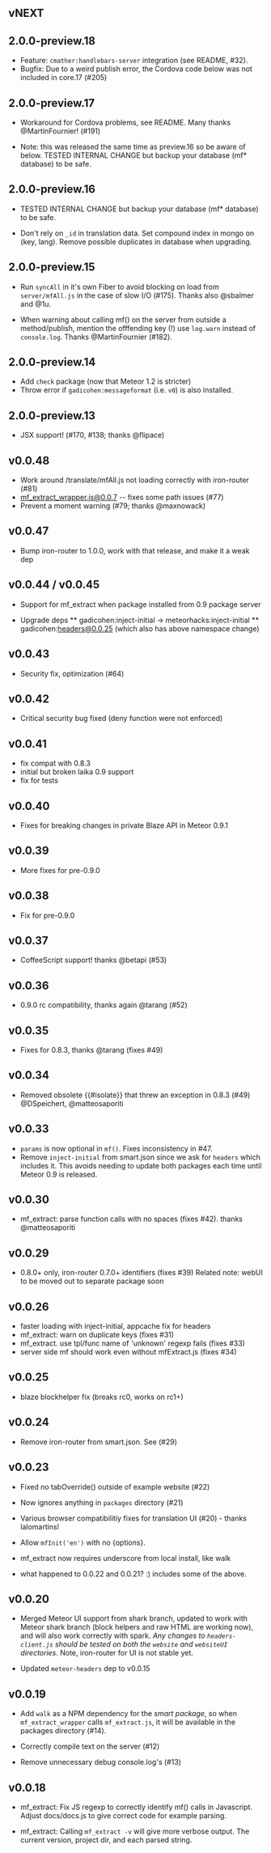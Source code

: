 ## vNEXT

## 2.0.0-preview.18

* Feature: `cmather:handlebars-server` integration (see README, #32).
* Bugfix: Due to a weird publish error, the Cordova code below
  was not included in core.17 (#205)

## 2.0.0-preview.17

* Workaround for Cordova problems, see README.
  Many thanks @MartinFournier! (#191)

* Note: this was released the same time as preview.16 so be aware of below.
  TESTED INTERNAL CHANGE but backup your database (mf* database) to be safe.

## 2.0.0-preview.16

* TESTED INTERNAL CHANGE but backup your database (mf* database) to be safe.

* Don't rely on `_id` in translation data.  Set compound index in mongo
  on (key, lang).  Remove possible duplicates in database when upgrading.

## 2.0.0-preview.15

* Run `syncAll` in it's own Fiber to avoid blocking on load
  from `server/mfAll.js` in the case of slow I/O (#175).
  Thanks also @sbalmer and @1u.

* When warning about calling mf() on the server from outside
  a method/publish, mention the offfending key (!)
  use `log.warn` instead of `console.log`.
  Thanks @MartinFournier (#182).

## 2.0.0-preview.14

* Add `check` package (now that Meteor 1.2 is stricter)
* Throw error if `gadicohen:messageformat` (i.e. `v0`) is also installed.

## 2.0.0-preview.13

* JSX support! (#170, #138; thanks @flipace)

## v0.0.48

* Work around /translate/mfAll.js not loading correctly with iron-router (#81)
* mf_extract_wrapper.js@0.0.7 -- fixes some path issues (#77)
* Prevent a moment warning (#79; thanks @maxnowack)

## v0.0.47

* Bump iron-router to 1.0.0, work with that release, and make it a weak dep

## v0.0.44 / v0.0.45

* Support for mf_extract when package installed from 0.9 package server

* Upgrade deps
** gadicohen:inject-initial -> meteorhacks:inject-initial
** gadicohen:headers@0.0.25 (which also has above namespace change)

## v0.0.43

* Security fix, optimization (#64)

## v0.0.42

* Critical security bug fixed (deny function were not enforced)

## v0.0.41

* fix compat with 0.8.3
* initial but broken laika 0.9 support
* fix for tests

## v0.0.40

* Fixes for breaking changes in private Blaze API in Meteor 0.9.1

## v0.0.39

* More fixes for pre-0.9.0

## v0.0.38

* Fix for pre-0.9.0

## v0.0.37

* CoffeeScript support!  thanks @betapi (#53)

## v0.0.36

* 0.9.0 rc compatibility, thanks again @tarang (#52)

## v0.0.35

* Fixes for 0.8.3, thanks @tarang (fixes #49)

## v0.0.34

* Removed obsolete {{#isolate}} that threw an exception in 0.8.3 (#49)
  @DSpeichert, @matteosaporiti

## v0.0.33

* `params` is now optional in `mf()`.  Fixes inconsistency in #47.
* Remove `inject-initial` from smart.json since we ask for `headers` which includes it.
This avoids needing to update both packages each time until Meteor 0.9 is released.

## v0.0.30

* mf_extract: parse function calls with no spaces (fixes #42).  thanks @matteosaporiti

## v0.0.29

* 0.8.0+ only, iron-router 0.7.0+ identifiers (fixes #39)
Related note: webUI to be moved out to separate package soon

## v0.0.26

* faster loading with inject-initial, appcache fix for headers
* mf_extract: warn on duplicate keys (fixes #31)
* mf_extract. use tpl/func name of 'unknown' regexp fails (fixes #33)
* server side mf should work even without mfExtract.js (fixes #34)

## v0.0.25

* blaze blockhelper fix (breaks rc0, works on rc1+)

## v0.0.24

* Remove iron-router from smart.json.  See (#29)

## v0.0.23

* Fixed no tabOverride() outside of example website (#22)
* Now ignores anything in `packages` directory (#21)
* Various browser compatibilitiy fixes for translation UI (#20) -
thanks lalomartins!
* Allow `mfInit('en')` with no {options}.
* mf_extract now requires underscore from local install, like walk

* what happened to 0.0.22 and 0.0.21? :)  includes some of the above.

## v0.0.20

* Merged Meteor UI support from shark branch, updated to work with
Meteor shark branch (block helpers and raw HTML are working now),
and will also work correctly with spark.  *Any changes to
`headers-client.js` should be tested on both the `website` and
`websiteUI` directories.*  Note, iron-router for UI is not stable
yet.

* Updated `meteor-headers` dep to v0.0.15

## v0.0.19

* Add `walk` as a NPM dependency for the *smart package*, so
when `mf_extract_wrapper` calls `mf_extract.js`, it will be
available in the packages directory (#14).

* Correctly compile text on the server (#12)

* Remove unnecessary debug console.log's (#13)

## v0.0.18

* mf_extract: Fix JS regexp to correctly identify mf() calls in
Javascript.  Adjust docs/docs.js to give correct code for example
parsing.

* mf_extract: Calling `mf_extract -v` will give more verbose
output.  The current version, project dir, and each parsed string.
